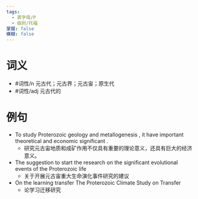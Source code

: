 ```yaml
---
tags:
  - 首字母/P
  - 级别/托福
掌握: false
模糊: false
---
```

# 词义
- #词性/n  元古代；元古界；元古宙；原生代
- #词性/adj  元古代的
# 例句
- To study Proterozoic geology and metallogenesis , it have important theoretical and economic significant .
	- 研究元古宙地质和成矿作用不仅具有重要的理论意义，还具有巨大的经济意义。
- The suggestion to start the research on the significant evolutional events of the Proterozoic life
	- 关于开展元古宙重大生命演化事件研究的建议
- On the learning transfer The Proterozoic Climate Study on Transfer
	- 论学习迁移研究
